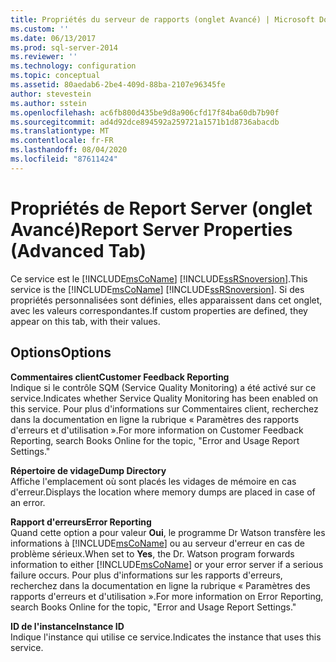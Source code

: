 ```yaml
---
title: Propriétés du serveur de rapports (onglet Avancé) | Microsoft Docs
ms.custom: ''
ms.date: 06/13/2017
ms.prod: sql-server-2014
ms.reviewer: ''
ms.technology: configuration
ms.topic: conceptual
ms.assetid: 80aedab6-2be4-409d-88ba-2107e96345fe
author: stevestein
ms.author: sstein
ms.openlocfilehash: ac6fb800d435be9d8a906cfd17f84ba60db7b90f
ms.sourcegitcommit: ad4d92dce894592a259721a1571b1d8736abacdb
ms.translationtype: MT
ms.contentlocale: fr-FR
ms.lasthandoff: 08/04/2020
ms.locfileid: "87611424"
---
```

# <a name="report-server-properties-advanced-tab"></a><span data-ttu-id="513cd-102">Propriétés de Report Server (onglet Avancé)</span><span class="sxs-lookup"><span data-stu-id="513cd-102">Report Server Properties (Advanced Tab)</span></span>
  <span data-ttu-id="513cd-103">Ce service est le [!INCLUDE[msCoName](../../includes/msconame-md.md)] [!INCLUDE[ssRSnoversion](../../includes/ssrsnoversion-md.md)].</span><span class="sxs-lookup"><span data-stu-id="513cd-103">This service is the [!INCLUDE[msCoName](../../includes/msconame-md.md)] [!INCLUDE[ssRSnoversion](../../includes/ssrsnoversion-md.md)].</span></span> <span data-ttu-id="513cd-104">Si des propriétés personnalisées sont définies, elles apparaissent dans cet onglet, avec les valeurs correspondantes.</span><span class="sxs-lookup"><span data-stu-id="513cd-104">If custom properties are defined, they appear on this tab, with their values.</span></span>  
  
## <a name="options"></a><span data-ttu-id="513cd-105">Options</span><span class="sxs-lookup"><span data-stu-id="513cd-105">Options</span></span>  
 <span data-ttu-id="513cd-106">**Commentaires client**</span><span class="sxs-lookup"><span data-stu-id="513cd-106">**Customer Feedback Reporting**</span></span>  
 <span data-ttu-id="513cd-107">Indique si le contrôle SQM (Service Quality Monitoring) a été activé sur ce service.</span><span class="sxs-lookup"><span data-stu-id="513cd-107">Indicates whether Service Quality Monitoring has been enabled on this service.</span></span> <span data-ttu-id="513cd-108">Pour plus d'informations sur Commentaires client, recherchez dans la documentation en ligne la rubrique « Paramètres des rapports d'erreurs et d'utilisation ».</span><span class="sxs-lookup"><span data-stu-id="513cd-108">For more information on Customer Feedback Reporting, search Books Online for the topic, "Error and Usage Report Settings."</span></span>  
  
 <span data-ttu-id="513cd-109">**Répertoire de vidage**</span><span class="sxs-lookup"><span data-stu-id="513cd-109">**Dump Directory**</span></span>  
 <span data-ttu-id="513cd-110">Affiche l'emplacement où sont placés les vidages de mémoire en cas d'erreur.</span><span class="sxs-lookup"><span data-stu-id="513cd-110">Displays the location where memory dumps are placed in case of an error.</span></span>  
  
 <span data-ttu-id="513cd-111">**Rapport d'erreurs**</span><span class="sxs-lookup"><span data-stu-id="513cd-111">**Error Reporting**</span></span>  
 <span data-ttu-id="513cd-112">Quand cette option a pour valeur **Oui**, le programme Dr Watson transfère les informations à [!INCLUDE[msCoName](../../includes/msconame-md.md)] ou au serveur d'erreur en cas de problème sérieux.</span><span class="sxs-lookup"><span data-stu-id="513cd-112">When set to **Yes**, the Dr. Watson program forwards information to either [!INCLUDE[msCoName](../../includes/msconame-md.md)] or your error server if a serious failure occurs.</span></span> <span data-ttu-id="513cd-113">Pour plus d'informations sur les rapports d'erreurs, recherchez dans la documentation en ligne la rubrique « Paramètres des rapports d'erreurs et d'utilisation ».</span><span class="sxs-lookup"><span data-stu-id="513cd-113">For more information on Error Reporting, search Books Online for the topic, "Error and Usage Report Settings."</span></span>  
  
 <span data-ttu-id="513cd-114">**ID de l'instance**</span><span class="sxs-lookup"><span data-stu-id="513cd-114">**Instance ID**</span></span>  
 <span data-ttu-id="513cd-115">Indique l'instance qui utilise ce service.</span><span class="sxs-lookup"><span data-stu-id="513cd-115">Indicates the instance that uses this service.</span></span>  
  
  
